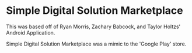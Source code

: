 # Simple Digital Solution Marketplace
This was based off of Ryan Morris, Zachary Babcock, and Taylor Holtzs' Android Application.

Simple Digital Solution Marketplace was a mimic to the 'Google Play' store.